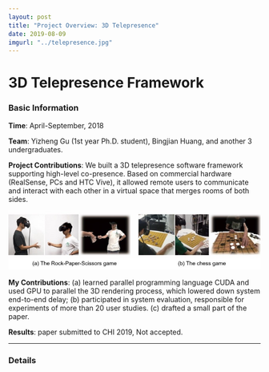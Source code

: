 ```yaml
---
layout: post
title: "Project Overview: 3D Telepresence"
date: 2019-08-09
imgurl: "../telepresence.jpg"
---
```




# 3D Telepresence Framework

### Basic Information

**Time**: April-September, 2018

**Team**: Yizheng Gu (1st year Ph.D. student), Bingjian Huang, and another 3 undergraduates.

**Project Contributions**: We built a 3D telepresence software framework supporting high-level co-presence. Based on commercial hardware (RealSense, PCs and HTC Vive), it allowed remote users to communicate and interact with each other in a virtual space that merges rooms of both sides.

![](https://github.com/huangbj16/huangbj16.github.io/blob/master/_posts/telepresence_game.jpg)

**My Contributions**: (a) learned parallel programming language CUDA and used GPU to parallel the 3D rendering process, which lowered down system end-to-end delay; (b) participated in system evaluation, responsible for experiments of more than 20 user studies. (c) drafted a small part of the paper.

**Results**: paper submitted to CHI 2019, Not accepted.

---

### Details




